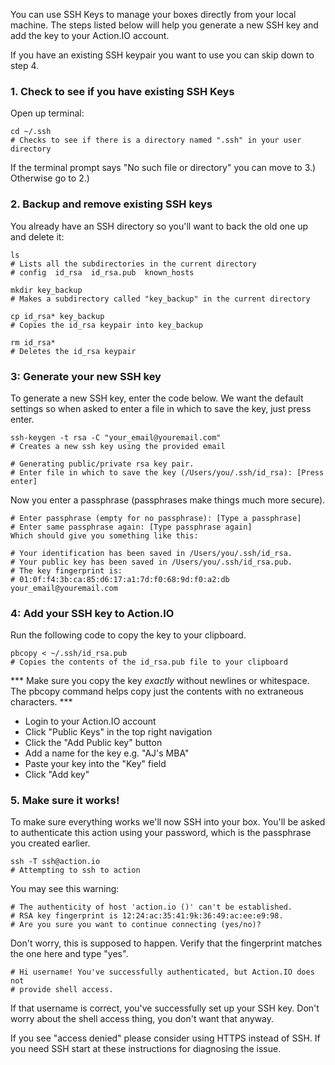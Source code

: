 You can use SSH Keys to manage your boxes directly from your local machine.  The steps listed below will help you generate a new SSH key and add the key to your Action.IO account.  

If you have an existing SSH keypair you want to use you can skip down to step 4. 

### 1. Check to see if you have existing SSH Keys

Open up terminal:

    cd ~/.ssh
    # Checks to see if there is a directory named ".ssh" in your user directory

If the terminal prompt says "No such file or directory" you can move to 3.) Otherwise go to 2.)

### 2. Backup and remove existing SSH keys

You already have an SSH directory so you'll want to back the old one up and delete it:

    ls
    # Lists all the subdirectories in the current directory
    # config  id_rsa  id_rsa.pub  known_hosts

    mkdir key_backup
    # Makes a subdirectory called "key_backup" in the current directory

    cp id_rsa* key_backup
    # Copies the id_rsa keypair into key_backup

    rm id_rsa*
    # Deletes the id_rsa keypair

### 3: Generate your new SSH key

To generate a new SSH key, enter the code below. We want the default settings so when asked to enter a file in which to save the key, just press enter.

    ssh-keygen -t rsa -C "your_email@youremail.com"
    # Creates a new ssh key using the provided email

    # Generating public/private rsa key pair.
    # Enter file in which to save the key (/Users/you/.ssh/id_rsa): [Press enter]

Now you enter a passphrase (passphrases make things much more secure). 

    # Enter passphrase (empty for no passphrase): [Type a passphrase]
    # Enter same passphrase again: [Type passphrase again]
    Which should give you something like this:

    # Your identification has been saved in /Users/you/.ssh/id_rsa.
    # Your public key has been saved in /Users/you/.ssh/id_rsa.pub.
    # The key fingerprint is:
    # 01:0f:f4:3b:ca:85:d6:17:a1:7d:f0:68:9d:f0:a2:db your_email@youremail.com

### 4: Add your SSH key to Action.IO

Run the following code to copy the key to your clipboard.

    pbcopy < ~/.ssh/id_rsa.pub
    # Copies the contents of the id_rsa.pub file to your clipboard

*** Make sure you copy the key _exactly_ without newlines or whitespace. The pbcopy command helps copy just the contents with no extraneous characters. ***

* Login to your Action.IO account 
* Click "Public Keys" in the top right navigation
* Click the "Add Public key" button
* Add a name for the key e.g. "AJ's MBA"
* Paste your key into the "Key" field
* Click "Add key"

### 5. Make sure it works!

To make sure everything works we'll now SSH into your box. You'll be asked to authenticate this action using your password, which is the passphrase you created earlier. 

    ssh -T ssh@action.io
    # Attempting to ssh to action

You may see this warning:

    # The authenticity of host 'action.io ()' can't be established.
    # RSA key fingerprint is 12:24:ac:35:41:9k:36:49:ac:ee:e9:98.
    # Are you sure you want to continue connecting (yes/no)?
   
Don't worry, this is supposed to happen. Verify that the fingerprint matches the one here and type "yes".

    # Hi username! You've successfully authenticated, but Action.IO does not
    # provide shell access.

If that username is correct, you've successfully set up your SSH key. Don't worry about the shell access thing, you don't want that anyway.

If you see "access denied" please consider using HTTPS instead of SSH. If you need SSH start at these instructions for diagnosing the issue.